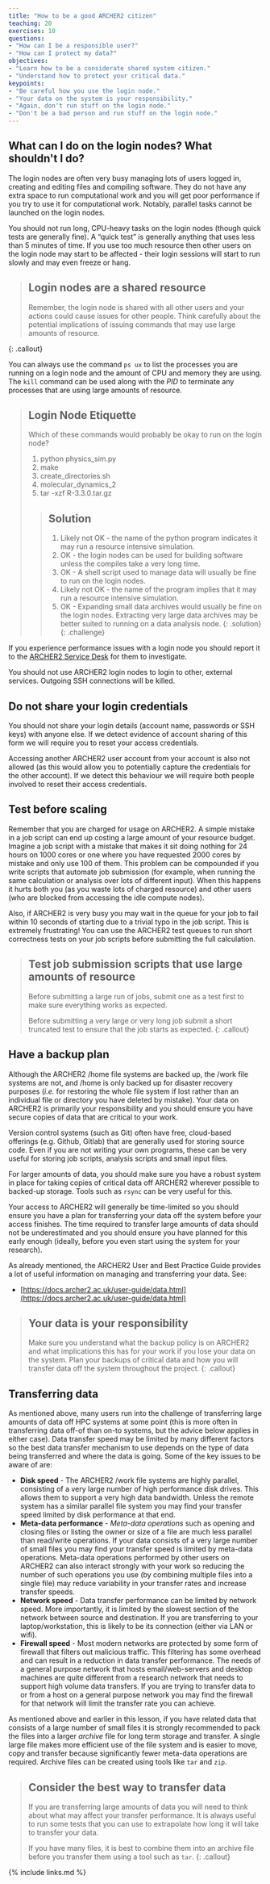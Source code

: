```yaml
---
title: "How to be a good ARCHER2 citizen"
teaching: 20
exercises: 10
questions:
- "How can I be a responsible user?"
- "How can I protect my data?"
objectives:
- "Learn how to be a considerate shared system citizen."
- "Understand how to protect your critical data."
keypoints:
- "Be careful how you use the login node."
- "Your data on the system is your responsibility."
- "Again, don't run stuff on the login node."
- "Don't be a bad person and run stuff on the login node."
---
```


## What can I do on the login nodes? What shouldn't I do?

The login nodes are often very busy managing lots of users logged in, creating and editing files
and compiling software. They do not have any extra space to run computational work and you will
get poor performance if you try to use it for computational work. Notably, parallel tasks
cannot be launched on the login nodes.

You should not run long, CPU-heavy tasks on the login nodes (though quick tests are generally fine).
A “quick test” is generally anything that uses less than 5 minutes of time. If you
use too much resource then other users on the login node may start to be affected - their
login sessions will start to run slowly and may even freeze or hang.

> ## Login nodes are a shared resource
>
> Remember, the login node is shared with all other users and your actions could cause
> issues for other people. Think carefully about the potential implications of issuing
> commands that may use large amounts of resource.
>
{: .callout}

You can always use the command `ps ux` to list the processes you are running on a login
node and the amount of CPU and memory they are using. The `kill` command can be used along
with the *PID* to terminate any processes that are using large amounts of resource.

> ## Login Node Etiquette
> Which of these commands would probably be okay to run on the login node?
> 
> 1. python physics_sim.py
> 2. make
> 3. create_directories.sh
> 4. molecular_dynamics_2
> 5. tar -xzf R-3.3.0.tar.gz
> 
> > ## Solution
> >
> > 1. Likely not OK - the name of the python program indicates it may run a resource intensive simulation.
> > 2. OK - the login nodes can be used for building software unless the compiles take a very long time.
> > 3. OK - A shell script used to manage data will usually be fine to run on the login nodes.
> > 4. Likely not OK - the name of the program implies that it may run a resource intensive simulation.
> > 5. OK - Expanding small data archives would usually be fine on the login nodes. Extracting very large
> >    data archives may be better suited to running on a data analysis node.
> {: .solution}
{: .challenge}

If you experience performance issues with a login node you should report it to the
[ARCHER2 Service Desk](https://www.archer2.ac.uk/support-access/servicedesk.html) for them
to investigate.

You should not use ARCHER2 login nodes to login to other, external services. Outgoing SSH
connections will be killed.

## Do not share your login credentials

You should not share your login details (account name, passwords or SSH keys) with anyone else. If 
we detect evidence of account sharing of this form we will require you to reset your access credentials.

Accessing another ARCHER2 user account from your account is also not allowed (as this would
allow you to potentially capture the credentials for the other account). If we detect this
behaviour we will require both people involved to reset their access credentials.

## Test before scaling

Remember that you are charged for usage on ARCHER2. A simple mistake in a 
job script can end up costing a large amount of your resource budget. Imagine a job script with 
a mistake that makes it sit doing nothing for 24 hours on 1000 cores or one where you have
requested 2000 cores by mistake and only use 100 of them. This problem can be compounded 
if you write scripts that automate job submission (for example, when running the same
calculation or analysis over lots of different input).  When this happens it hurts both you
(as you waste lots of charged resource) and other users (who are blocked from accessing the
idle compute nodes).

Also, if ARCHER2 is very busy you may wait in the queue for your job to fail within 10 seconds
of starting due to a trivial typo in the job script. This is extremely frustrating! You can 
use the ARCHER2 test queues to run short correctness tests on your job scripts before submitting
the full calculation.

<!-- TODO: Add in syntax for ARCHER2 test and development queues -->

> ## Test job submission scripts that use large amounts of resource
> Before submitting a large run of jobs, submit one as a test first to make sure everything works
> as expected.
>
> Before submitting a very large or very long job submit a short truncated test to ensure that
> the job starts as expected.
{: .callout}

## Have a backup plan

Although the ARCHER2 /home file systems are backed up, the /work file systems are not,
and /home is only backed up for disaster recovery purposes (*i.e.* for restoring the
whole file system if lost rather than an individual file or directory you have deleted by mistake).
Your data on ARCHER2 is primarily your responsibility and you should ensure you have secure copies of data
that are critical to your work.

Version control systems (such as Git) often have free, cloud-based offerings (e.g. Github, Gitlab)
that are generally used for storing source code. Even if you are not writing your own 
programs, these can be very useful for storing job scripts, analysis scripts and small
input files. 

For larger amounts of data, you should make sure you have a robust system in place for taking
copies of critical data off ARCHER2 wherever possible to backed-up storage. Tools such
as `rsync` can be very useful for this.

Your access to ARCHER2 will generally be time-limited so you should ensure you have a
plan for transferring your data off the system before your access finishes. The time required to
transfer large amounts of data should not be underestimated and you should ensure you have planned
for this early enough (ideally, before you even start using the system for your research).

As already mentioned, the ARCHER2 User and Best Practice Guide provides a lot of useful information
on managing and transferring your data. See:

* [https://docs.archer2.ac.uk/user-guide/data.html](https://docs.archer2.ac.uk/user-guide/data.html)

> ## Your data is your responsibility
> Make sure you understand what the backup policy is on ARCHER2 and what implications this has for
> your work if you lose your data on the system. Plan your backups of critical data and how you will
> transfer data off the system throughout the project. 
{: .callout}

## Transferring data

As mentioned above, many users run into the challenge of transferring large amounts of data 
off HPC systems at some point (this is more often in transferring data off-of than on-to systems,
but the advice below applies in either case). Data transfer speed may be limited by many
different factors so the best data transfer mechanism to use depends on the type of data being
transferred and where the data is going. Some of the key issues to be aware of are:

- **Disk speed** - The ARCHER2 /work file systems are highly parallel, consisting of a very
  large number of high performance disk drives. This allows them to support a very high data
  bandwidth. Unless the remote system has a similar parallel file system you may find your
  transfer speed limited by disk performance at that end.
- **Meta-data performance** - *Meta-data operations* such as opening and closing files or
  listing the owner or size of a file are much less parallel than read/write operations. If
  your data consists of a very large number of small files you may find your transfer speed is
  limited by meta-data operations. Meta-data operations performed by other users on ARCHER2
  can also interact strongly with your work so reducing the number of such operations
  you use (by combining multiple files into a single file) may reduce variability in your transfer
  rates and increase transfer speeds.
- **Network speed** - Data transfer performance can be limited by network speed. More importantly,
  it is limited by the slowest section of the network between source and destination. If you are
  transferring to your laptop/workstation, this is likely to be its connection (either via LAN or 
  wifi).
- **Firewall speed** - Most modern networks are protected by some form of firewall that filters
  out malicious traffic. This filtering has some overhead and can result in a reduction in data
  transfer performance. The needs of a general purpose network that hosts email/web-servers and
  desktop machines are quite different from a research network that needs to support high volume
  data transfers. If you are trying to transfer data to or from a host on a general purpose
  network you may find the firewall for that network will limit the transfer rate you can achieve.

As mentioned above and earlier in this lesson, if you have related data that consists of a large number of small files it
is strongly recommended to pack the files into a larger *archive* file for long term storage and
transfer. A single large file makes more efficient use of the file system and is easier to move,
copy and transfer because significantly fewer meta-data operations are required. Archive files can
be created using tools like `tar` and `zip`.

> ## Consider the best way to transfer data
> If you are transferring large amounts of data you will need to think about what may affect your transfer
> performance. It is always useful to run some tests that you can use to extrapolate how long it will
> take to transfer your data.
>
> If you have many files, it is best to combine them into an archive file before you transfer them using a
> tool such as `tar`.
{: .callout}


{% include links.md %}



